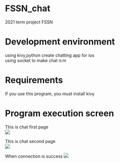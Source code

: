 # FSSN_chat
2021 term project FSSN

# Development environment
using kivy,python create chatting app for ios
<br>using socket to make chat n:m

# Requirements
If you use this program, you must install kivy 

# Program execution screen

This is chat first page<br>
<img src="https://user-images.githubusercontent.com/83260809/147366506-ccfa6f7f-c1fc-4fc9-9934-87792e046fae.png"/>

This is chat second page<br>
<img src="https://user-images.githubusercontent.com/83260809/147366536-265aa05e-b905-4eae-89bc-35083c47af1f.png"/>

When connection is success
<img src="https://user-images.githubusercontent.com/83260809/147366822-2a374b92-a83e-4f95-9f7e-8434b71feaf7.JPG"/>
